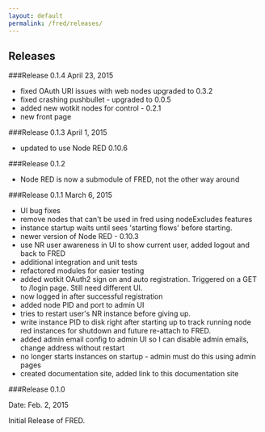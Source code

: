 ```yaml
---
layout: default
permalink: /fred/releases/
---
```

## Releases

###Release 0.1.4
April 23, 2015

- fixed OAuth URI issues with web nodes upgraded to 0.3.2
- fixed crashing pushbullet - upgraded to 0.0.5
- added new wotkit nodes for control - 0.2.1
- new front page

###Release 0.1.3
April 1, 2015

- updated to use Node RED 0.10.6

###Release 0.1.2
- Node RED is now a submodule of FRED, not the other way around

###Release 0.1.1
March 6, 2015

- UI bug fixes
- remove nodes that can't be used in fred using nodeExcludes features
- instance startup waits until sees 'starting flows' before starting.
- newer version of Node RED - 0.10.3
- use NR user awareness in UI to show current user, added logout and back to FRED
- additional integration and unit tests
- refactored modules for easier testing
- added wotkit OAuth2 sign on and auto registration. Triggered on a GET to /login page. Still need different UI.
- now logged in after successful registration
- added node PID and port to admin UI
- tries to restart user's NR instance before giving up.
- write instance PID to disk right after starting up to track running node red instances for shutdown and future re-attach to FRED.
- added admin email config to admin UI so I can disable admin emails, change address without restart
- no longer starts instances on startup - admin must do this using admin pages
- created documentation site, added link to this documentation site

###Release 0.1.0

Date: Feb. 2, 2015

Initial Release of FRED.
